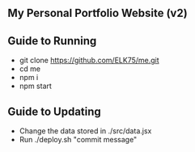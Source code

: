 ## My Personal Portfolio Website (v2)

## Guide to Running
* git clone https://github.com/ELK75/me.git
* cd me
* npm i
* npm start

## Guide to Updating
* Change the data stored in ./src/data.jsx
* Run ./deploy.sh "commit message"
